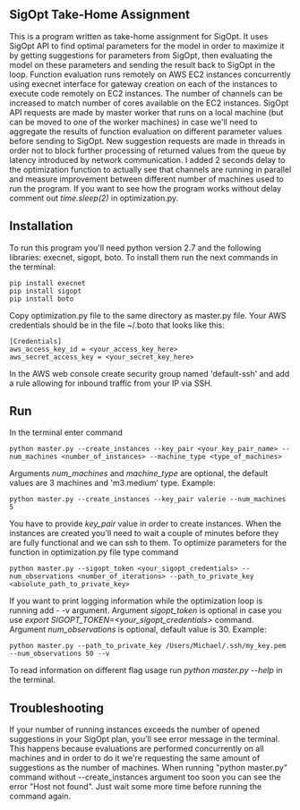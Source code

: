 SigOpt Take-Home Assignment
----------------------------------------------------

This is a program written as take-home assignment for SigOpt. It uses SigOpt API to find optimal parameters for the model in order to maximize it by getting suggestions for parameters from SigOpt, then evaluating the model on these parameters and sending the result back to SigOpt in the loop. Function evaluation runs remotely on AWS EC2 instances concurrently using execnet interface for gateway creation on each of the instances to execute code remotely on EC2 instances. The number of channels can be increased to match number of cores available on the EC2 instances. SigOpt API requests are made by master worker that runs on a local machine (but can be moved to one of the worker machines) in case we'll need to aggregate the results of function evaluation on different parameter values before sending to SigOpt. New suggestion requests are made in threads in order not to block further processing of returned values from the queue by latency introduced by network communication. I added 2 seconds delay to the optimization function to actually see that channels are running in parallel and measure improvement between different number of machines used to run the program. If you want to see how the program works without delay comment out *time.sleep(2)* in optimization.py.

Installation
----------------------------------------------------
To run this program you'll need python version 2.7 and the following libraries: execnet, sigopt, boto. To install them run the next commands in the terminal:
```
pip install execnet
pip install sigopt
pip install boto
```
Copy optimization.py file to the same directory as master.py file.
Your AWS credentials should be in the file ~/.boto that looks like this:
```
[Credentials]
aws_access_key_id = <your_access_key_here>
aws_secret_access_key = <your_secret_key_here>
```
In the AWS web console create security group named 'default-ssh' and add a rule allowing for inbound traffic from your IP via SSH.

Run
-----------------------------------------------------
In the terminal enter command 
```
python master.py --create_instances --key_pair <your_key_pair_name> --num_machines <number_of_instances> --machine_type <type_of_machines>
```
Arguments *num_machines* and *machine_type* are optional, the default values are 3 machines and 'm3.medium' type.
Example:
```
python master.py --create_instances --key_pair valerie --num_machines 5
```
You have to provide *key_pair* value in order to create instances.
When the instances are created you'll need to wait a couple of minutes before they are fully functional and we can ssh to them.
To optimize parameters for the function in optimization.py file type command 
```
python master.py --sigopt_token <your_sigopt_credentials> --num_observations <number_of_iterations> --path_to_private_key <absolute_path_to_private_key>
```
If you want to print logging information while the optimization loop is running add - -v argument. Argument *sigopt_token* is optional in case you use *export SIGOPT_TOKEN=<your_sigopt_credentials>* command. Argument *num_observations* is optional, default value is 30.
Example:
```
python master.py --path_to_private_key /Users/Michael/.ssh/my_key.pem --num_observations 50 --v
```
To read information on different flag usage run *python master.py --help* in the terminal.

Troubleshooting
----------------------------------------------------
If your number of running instances exceeds the number of opened suggestions in your SigOpt plan, you'll see error message in the terminal. This happens because evaluations are performed concurrently on all machines and in order to do it we're requesting the same amount of suggestions as the number of machines. 
When running "python master.py" command without --create_instances argument too soon you can see the error "Host not found". Just wait some more time before running the command again.
